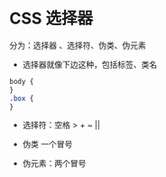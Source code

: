 # CSS 选择器

分为：选择器 、选择符、伪类、伪元素

- 选择器就像下边这种，包括标签、类名

```css
body {
}
.box {
}
```

- 选择符：空格 > + ~ ||

- 伪类 一个冒号
- 伪元素：两个冒号
